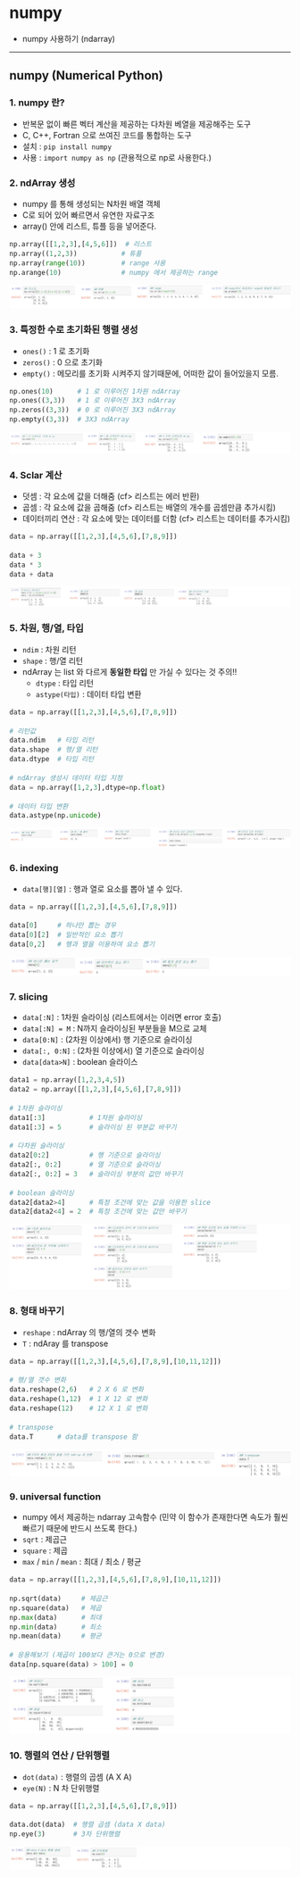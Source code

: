 # numpy
  - numpy 사용하기 (ndarray)

---

## numpy (Numerical Python)
  ### 1. numpy 란?
  - 반복문 없이 빠른 벡터 계산을 제공하는 다차원 베열을 제공해주는 도구
  - C, C++, Fortran 으로 쓰여진 코드를 통합하는 도구
  - 설치 : `pip install numpy`
  - 사용 : `import numpy as np` (관용적으로 np로 사용한다.)

  ### 2. ndArray 생성
  - numpy 를 통해 생성되는 N차원 배열 객체
  - C로 되어 있어 빠르면서 유연한 자료구조
  - array() 안에 리스트, 튜플 등을 넣어준다.

  ```Python
  np.array([[1,2,3],[4,5,6]])  # 리스트
  np.array((1,2,3))           # 튜플
  np.array(range(10))         # range 사용
  np.arange(10)               # numpy 에서 제공하는 range
  ```

  ![](https://github.com/Lee-KyungSeok/Python-Study/blob/master/numpy/picture/numpy1.png)

  ### 3. 특정한 수로 초기화된 행렬 생성
  - `ones()` : 1 로 초기화
  - `zeros()` : 0 으로 초기화
  - `empty()` : 메모리를 초기화 시켜주지 않기때문에, 어떠한 값이 들어있을지 모름.

  ```Python
  np.ones(10)      # 1 로 이루어진 1차원 ndArray
  np.ones((3,3))   # 1 로 이루어진 3X3 ndArray
  np.zeros((3,3))  # 0 로 이루어진 3X3 ndArray
  np.empty((3,3))  # 3X3 ndArray
  ```

  ![](https://github.com/Lee-KyungSeok/Python-Study/blob/master/numpy/picture/numpy2.png)

  ### 4. Sclar 계산
  - 덧셈 : 각 요소에 값을 더해줌 (cf> 리스트는 에러 반환)
  - 곱셈 : 각 요소에 값을 곱해줌 (cf> 리스트는 배열의 개수를 곱셈만큼 추가시킴)
  - 데이터끼리 연산 : 각 요소에 맞는 데이터를 더함 (cf> 리스트는 데이터를 추가시킴)

  ```python
  data = np.array([[1,2,3],[4,5,6],[7,8,9]])

  data + 3
  data * 3
  data + data
  ```

  ![](https://github.com/Lee-KyungSeok/Python-Study/blob/master/numpy/picture/numpy3.png)

  ### 5. 차원, 행/열, 타입
  - `ndim` : 차원 리턴
  - `shape` : 행/열 리턴
  - ndArray 는 list 와 다르게 __동일한 타입__ 만 가실 수 있다는 것 주의!!
    - `dtype` : 타입 리턴
    - `astype(타입)` : 데이터 타입 변환

  ```python
  data = np.array([[1,2,3],[4,5,6],[7,8,9]])

  # 리턴값
  data.ndim   # 타입 리턴
  data.shape  # 행/열 리턴
  data.dtype  # 타입 리턴

  # ndArray 생성시 데이터 타입 지정
  data = np.array([1,2,3],dtype=np.float)

  # 데이터 타입 변환
  data.astype(np.unicode)
  ```

  ![](https://github.com/Lee-KyungSeok/Python-Study/blob/master/numpy/picture/numpy4.png)

  ### 6. indexing
  - `data[행][열]` : 행과 열로 요소를 뽑아 낼 수 있다.

  ```Python
  data = np.array([[1,2,3],[4,5,6],[7,8,9]])

  data[0]     # 하나만 뽑는 경우
  data[0][2]  # 일반적인 요소 뽑기
  data[0,2]   # 헹과 열을 이용하여 요소 뽑기
  ```

  ![](https://github.com/Lee-KyungSeok/Python-Study/blob/master/numpy/picture/numpy5.png)

  ### 7. slicing
  - `data[:N]` : 1차원 슬라이싱 (리스트에서는 이러면 error 호출)
  - `data[:N] = M` : N까지 슬라이싱된 부분들을 M으로 교체
  - `data[0:N]` : (2차원 이상에서) 행 기준으로 슬라이싱
  - `data[:, 0:N]` : (2차원 이상에서) 열 기준으로 슬라이싱
  - `data[data>N]` : boolean 슬라이스

  ```Python
  data1 = np.array([1,2,3,4,5])
  data2 = np.array([[1,2,3],[4,5,6],[7,8,9]])

  # 1차원 슬라이싱
  data1[:3]           # 1차원 슬라이싱
  data1[:3] = 5       # 슬라이싱 된 부분값 바꾸기

  # 다차원 슬라이싱
  data2[0:2]          # 행 기준으로 슬라이싱
  data2[:, 0:2]       # 열 기준으로 슬라이싱
  data2[:, 0:2] = 3   # 슬라이싱 부분의 값만 바꾸기

  # boolean 슬라이싱
  data2[data2>4]      # 특정 조건에 맞는 값을 이용한 slice
  data2[data2<4] = 2  # 특정 조건에 맞는 값만 바꾸기
  ```

  ![](https://github.com/Lee-KyungSeok/Python-Study/blob/master/numpy/picture/numpy6.png)

  ### 8. 형태 바꾸기
  - `reshape` : ndArray 의 행/열의 갯수 변화
  - `T` : ndAray 를 transpose

  ```Python
  data = np.array([[1,2,3],[4,5,6],[7,8,9],[10,11,12]])

  # 행/열 갯수 변화
  data.reshape(2,6)   # 2 X 6 로 변화
  data.reshape(1,12)  # 1 X 12 로 변화
  data.reshape(12)    # 12 X 1 로 변화

  # transpose
  data.T      # data를 transpose 함
  ```

  ![](https://github.com/Lee-KyungSeok/Python-Study/blob/master/numpy/picture/numpy7.png)

  ### 9. universal function
  - numpy 에서 제공하는 ndarray 고속함수 (민약 이 함수가 존재한다면 속도가 훨씬 빠르기 때문에 반드시 쓰도록 한다.)
  - `sqrt` : 제곱근
  - `square` : 제곱
  - `max` / `min` / `mean` : 최대 / 최소 / 평균

  ```Python
  data = np.array([[1,2,3],[4,5,6],[7,8,9],[10,11,12]])

  np.sqrt(data)     # 제곱근
  np.square(data)   # 제곱
  np.max(data)      # 최대
  np.min(data)      # 최소
  np.mean(data)     # 평균

  # 응용해보기 (제곱이 100보다 큰거는 0으로 변경)
  data[np.square(data) > 100] = 0
  ```

  ![](https://github.com/Lee-KyungSeok/Python-Study/blob/master/numpy/picture/numpy8.png)

  ### 10. 행렬의 연산 / 단위행렬
  - `dot(data)` : 행렬의 곱셈 (A X A)
  - `eye(N)` : N 차 단위행렬

  ```python
  data = np.array([[1,2,3],[4,5,6],[7,8,9]])

  data.dot(data)  # 행렬 곱셈 (data X data)
  np.eye(3)       # 3차 단위행렬
  ```

  ![](https://github.com/Lee-KyungSeok/Python-Study/blob/master/numpy/picture/numpy9.png)
